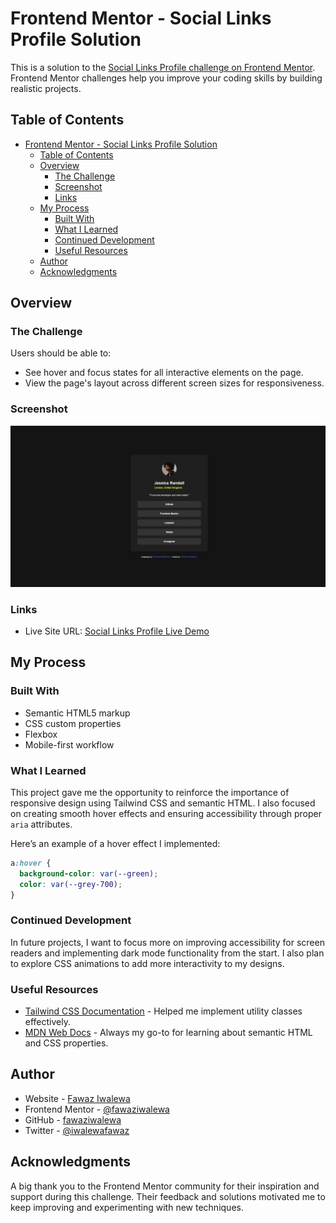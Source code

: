 # Frontend Mentor - Social Links Profile Solution

This is a solution to the [Social Links Profile challenge on Frontend Mentor](https://www.frontendmentor.io/challenges/social-links-profile-UG32l9m6dQ). Frontend Mentor challenges help you improve your coding skills by building realistic projects.

## Table of Contents

- [Frontend Mentor - Social Links Profile Solution](#frontend-mentor---social-links-profile-solution)
  - [Table of Contents](#table-of-contents)
  - [Overview](#overview)
    - [The Challenge](#the-challenge)
    - [Screenshot](#screenshot)
    - [Links](#links)
  - [My Process](#my-process)
    - [Built With](#built-with)
    - [What I Learned](#what-i-learned)
    - [Continued Development](#continued-development)
    - [Useful Resources](#useful-resources)
  - [Author](#author)
  - [Acknowledgments](#acknowledgments)

## Overview

### The Challenge

Users should be able to:

- See hover and focus states for all interactive elements on the page.
- View the page's layout across different screen sizes for responsiveness.

### Screenshot

![Social Links Profile Solution Screenshot](assets/images/screenshot.png)

### Links

- Live Site URL: [Social Links Profile Live Demo](https://fawaziwalewa.github.io/social-links-profile/)

## My Process

### Built With

- Semantic HTML5 markup
- CSS custom properties
- Flexbox
- Mobile-first workflow

### What I Learned

This project gave me the opportunity to reinforce the importance of responsive design using Tailwind CSS and semantic HTML. I also focused on creating smooth hover effects and ensuring accessibility through proper `aria` attributes.

Here’s an example of a hover effect I implemented:

```css
a:hover {
  background-color: var(--green);
  color: var(--grey-700);
}
```

### Continued Development

In future projects, I want to focus more on improving accessibility for screen readers and implementing dark mode functionality from the start. I also plan to explore CSS animations to add more interactivity to my designs.

### Useful Resources

- [Tailwind CSS Documentation](https://tailwindcss.com/docs) - Helped me implement utility classes effectively.
- [MDN Web Docs](https://developer.mozilla.org/) - Always my go-to for learning about semantic HTML and CSS properties.

## Author

- Website - [Fawaz Iwalewa](https://iwaola.me)
- Frontend Mentor - [@fawaziwalewa](https://www.frontendmentor.io/profile/fawaziwalewa)
- GitHub - [fawaziwalewa](https://github.com/fawaziwalewa)
- Twitter - [@iwalewafawaz](https://twitter.com/iwalewafawaz)

## Acknowledgments

A big thank you to the Frontend Mentor community for their inspiration and support during this challenge. Their feedback and solutions motivated me to keep improving and experimenting with new techniques.
